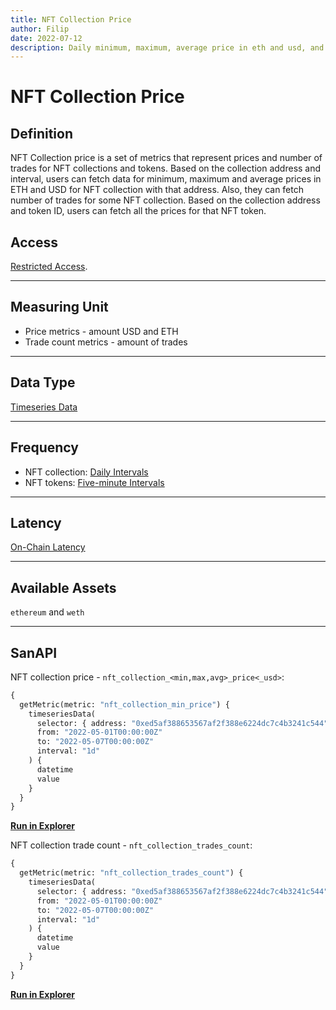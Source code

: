 ```yaml
---
title: NFT Collection Price
author: Filip
date: 2022-07-12
description: Daily minimum, maximum, average price in eth and usd, and daily trade count for NFT collections and tokens
---
```

# NFT Collection Price

## Definition

NFT Collection price is a set of metrics that represent prices and number of trades
for NFT collections and tokens. Based on the collection address and interval, users can
fetch data for minimum, maximum and average prices in ETH and USD for NFT collection
with that address. Also, they can fetch number of trades for some NFT collection.
Based on the collection address and token ID, users can fetch all the prices for that
NFT token.

## Access

[Restricted Access](/metrics/details/access#restricted-access).

---

## Measuring Unit

* Price metrics - amount USD and ETH
* Trade count metrics - amount of trades

---

## Data Type

[Timeseries Data](/metrics/details/data-type#timeseries-data)

---

## Frequency

* NFT collection: [Daily Intervals](/metrics/details/frequency#daily-frequency)
* NFT tokens: [Five-minute Intervals](/metrics/details/frequency#five-minute-frequency)


---

## Latency

[On-Chain Latency](/metrics/details/latency#on-chain-latency)

---

## Available Assets

`ethereum` and `weth`

---

## SanAPI

NFT collection price - `nft_collection_<min,max,avg>_price<_usd>`:

```graphql
{
  getMetric(metric: "nft_collection_min_price") {
    timeseriesData(
      selector: { address: "0xed5af388653567af2f388e6224dc7c4b3241c544" }
      from: "2022-05-01T00:00:00Z"
      to: "2022-05-07T00:00:00Z"
      interval: "1d"
    ) {
      datetime
      value
    }
  }
}
```

**[Run in
Explorer](<https://api.santiment.net/graphiql?query=%7B%0A%20%20getMetric(metric%3A%20%22nft_collection_min_price%22)%20%7B%0A%20%20%20%20timeseriesData(%0A%20%20%20%20%20%20selector%3A%20%7B%20address%3A%20%220xed5af388653567af2f388e6224dc7c4b3241c544%22%20%7D%0A%20%20%20%20%20%20from%3A%20%222022-05-01T00%3A00%3A00Z%22%0A%20%20%20%20%20%20to%3A%20%222022-05-07T00%3A00%3A00Z%22%0A%20%20%20%20%20%20interval%3A%20%221d%22%0A%20%20%20%20)%20%7B%0A%20%20%20%20%20%20datetime%0A%20%20%20%20%20%20value%0A%20%20%20%20%7D%0A%20%20%7D%0A%7D>)**

NFT collection trade count - `nft_collection_trades_count`:

```graphql
{
  getMetric(metric: "nft_collection_trades_count") {
    timeseriesData(
      selector: { address: "0xed5af388653567af2f388e6224dc7c4b3241c544" }
      from: "2022-05-01T00:00:00Z"
      to: "2022-05-07T00:00:00Z"
      interval: "1d"
    ) {
      datetime
      value
    }
  }
}
```

**[Run in
Explorer](<https://api.santiment.net/graphiql?query=%7B%0A%20%20getMetric(metric%3A%20%22nft_collection_trades_count%22)%20%7B%0A%20%20%20%20timeseriesData(%0A%20%20%20%20%20%20selector%3A%20%7B%20address%3A%20%220xed5af388653567af2f388e6224dc7c4b3241c544%22%20%7D%0A%20%20%20%20%20%20from%3A%20%222022-05-01T00%3A00%3A00Z%22%0A%20%20%20%20%20%20to%3A%20%222022-05-07T00%3A00%3A00Z%22%0A%20%20%20%20%20%20interval%3A%20%221d%22%0A%20%20%20%20)%20%7B%0A%20%20%20%20%20%20datetime%0A%20%20%20%20%20%20value%0A%20%20%20%20%7D%0A%20%20%7D%0A%7D>)**
